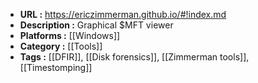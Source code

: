 - **URL :** https://ericzimmerman.github.io/#!index.md
- **Description :** Graphical $MFT viewer
- **Platforms :** [[Windows]]
- **Category :** [[Tools]]
- **Tags :** [[DFIR]], [[Disk forensics]], [[Zimmerman tools]], [[Timestomping]]
